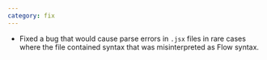 ```yaml
---
category: fix
---
```

* Fixed a bug that would cause parse errors in `.jsx` files in rare cases where the file
  contained syntax that was misinterpreted as Flow syntax.
